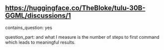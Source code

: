 ## https://huggingface.co/TheBloke/tulu-30B-GGML/discussions/1

contains_question: yes

question_part: and what I measure is the number of steps to first command which leads to meaningful results. 